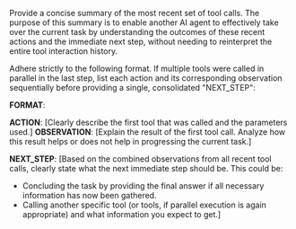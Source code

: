 Provide a concise summary of the most recent set of tool calls. The purpose of this summary is to enable another AI agent to effectively take over the current task by understanding the outcomes of these recent actions and the immediate next step, without needing to reinterpret the entire tool interaction history.

Adhere strictly to the following format. If multiple tools were called in parallel in the last step, list each action and its corresponding observation sequentially before providing a single, consolidated "NEXT_STEP":

**FORMAT**:

**ACTION**: [Clearly describe the first tool that was called and the parameters used.]
**OBSERVATION**: [Explain the result of the first tool call. Analyze how this result helps or does not help in progressing the current task.]

**NEXT_STEP**: [Based on the combined observations from all recent tool calls, clearly state what the next immediate step should be. This could be:

- Concluding the task by providing the final answer if all necessary information has now been gathered.
- Calling another specific tool (or tools, if parallel execution is again appropriate) and what information you expect to get.]
